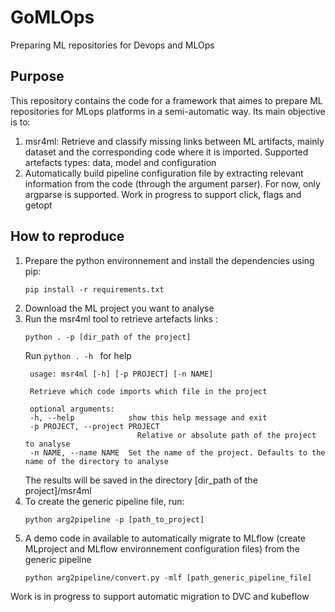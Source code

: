 # GoMLOps
Preparing ML repositories for Devops and MLOps

## Purpose
This repository contains the code for a framework that aimes to prepare ML repositories for MLops platforms in a semi-automatic way.
Its main objective is to:
1) msr4ml: Retrieve and classify missing links between ML artifacts, mainly dataset and the corresponding code where it is imported. Supported artefacts types: data, model and configuration
2) Automatically build pipeline configuration file by extracting relevant information from the code (through the argument parser). For now, only argparse is supported. Work in progress to support click, flags and getopt

## How to reproduce

1) Prepare the python environnement and install the dependencies using pip:
   ```
   pip install -r requirements.txt
   ```
2) Download the ML project you want to analyse
3) Run the msr4ml tool to retrieve artefacts links : 
   ```
   python . -p [dir_path of the project]
   ```
   Run ```python . -h ``` for help
   ```
    usage: msr4ml [-h] [-p PROJECT] [-n NAME]

    Retrieve which code imports which file in the project

    optional arguments:
    -h, --help            show this help message and exit
    -p PROJECT, --project PROJECT
                            Relative or absolute path of the project to analyse
    -n NAME, --name NAME  Set the name of the project. Defaults to the name of the directory to analyse
    ```
    The results will be saved in the directory \[dir_path of the project\]/msr4ml
4) To create the generic pipeline file, run:
     ```
    python arg2pipeline -p [path_to_project]
    ```
5) A demo code in available to automatically migrate to MLflow (create MLproject and MLflow environnement configuration files) from the generic pipeline
     ```
    python arg2pipeline/convert.py -mlf [path_generic_pipeline_file]
    ```
Work is in progress to support automatic migration to DVC and kubeflow


